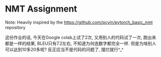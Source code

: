 # NMT Assignment
Note: Heavily inspired by the https://github.com/pcyin/pytorch_basic_nmt repository

这份作业的话, 今天在Google colab上试了2次, 又用别人的代码试了一次, 跑出来都是一样的结果, BLEU只有7.2左右, 不知道为何连数字都完全一样. 但是为啥别人可以达到10多20多呢? 反正应当不是代码的问题了, 摆烂就行^_^
